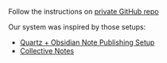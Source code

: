 Follow the instructions on [private GitHub repo](https://github.com/FairUnlearn/private_notes/blob/main/README.md)

Our system was inspired by those setups:
- [Quartz + Obsidian Note Publishing Setup](https://oliverfalvai.com/evergreen/my-quartz-+-obsidian-note-publishing-setup)
- [Collective Notes](https://www.trustedsec.com/blog/obsidian-taming-a-collective-consciousness)
